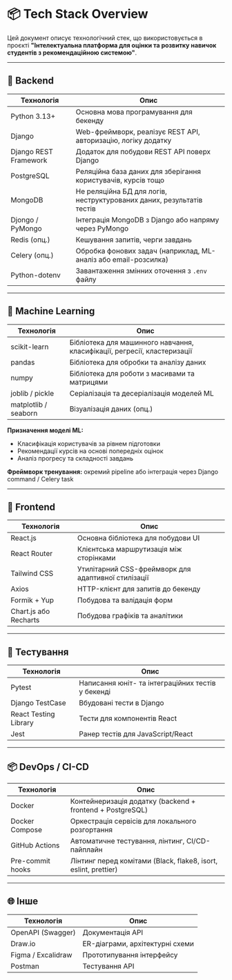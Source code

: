# 📦 Tech Stack Overview

Цей документ описує технологічний стек, що використовується в проєкті **"Інтелектуальна платформа для оцінки та розвитку
навичок студентів з рекомендаційною системою"**.

---

## 🔧 Backend

| Технологія            | Опис                                                                  |
|-----------------------|-----------------------------------------------------------------------|
| Python 3.13+          | Основна мова програмування для бекенду                                |
| Django                | Web-фреймворк, реалізує REST API, авторизацію, логіку додатку         |
| Django REST Framework | Додаток для побудови REST API поверх Django                           |
| PostgreSQL            | Реляційна база даних для зберігання користувачів, курсів тощо         |
| MongoDB               | Не реляційна БД для логів, неструктурованих даних, результатів тестів |
| Djongo / PyMongo      | Інтеграція MongoDB з Django або напряму через PyMongo                 |
| Redis (опц.)          | Кешування запитів, черги завдань                                      |
| Celery (опц.)         | Обробка фонових задач (наприклад, ML-аналіз або email-розсилка)       |
| Python-dotenv         | Завантаження змінних оточення з `.env` файлу                          |

---

## 🤖 Machine Learning

| Технологія           | Опис                                                                     |
|----------------------|--------------------------------------------------------------------------|
| scikit-learn         | Бібліотека для машинного навчання, класифікації, регресії, кластеризації |
| pandas               | Бібліотека для обробки та аналізу даних                                  |
| numpy                | Бібліотека для роботи з масивами та матрицями                            |
| joblib / pickle      | Серіалізація та десеріалізація моделей ML                                |
| matplotlib / seaborn | Візуалізація даних (опц.)                                                |

**Призначення моделі ML:**

- Класифікація користувачів за рівнем підготовки
- Рекомендації курсів на основі попередніх оцінок
- Аналіз прогресу та складності завдань

**Фреймворк тренування:** окремий pipeline або інтеграція через Django command / Celery task

---

## 🎨 Frontend

| Технологія            | Опис                                                |
|-----------------------|-----------------------------------------------------|
| React.js              | Основна бібліотека для побудови UI                  |
| React Router          | Клієнтська маршрутизація між сторінками             |
| Tailwind CSS          | Утилітарний CSS-фреймворк для адаптивної стилізації |
| Axios                 | HTTP-клієнт для запитів до бекенду                  |
| Formik + Yup          | Побудова та валідація форм                          |
| Chart.js або Recharts | Побудова графіків та аналітики                      |

---

## 🧪 Тестування

| Технологія            | Опис                                              |
|-----------------------|---------------------------------------------------|
| Pytest                | Написання юніт- та інтеграційних тестів у бекенді |
| Django TestCase       | Вбудовані тести в Django                          |
| React Testing Library | Тести для компонентів React                       |
| Jest                  | Ранер тестів для JavaScript/React                 |

---

## 📦 DevOps / CI-CD

| Технологія       | Опис                                                            |
|------------------|-----------------------------------------------------------------|
| Docker           | Контейнеризація додатку (backend + frontend + PostgreSQL)       |
| Docker Compose   | Оркестрація сервісів для локального розгортання                 |
| GitHub Actions   | Автоматичне тестування, лінтинг, CI/CD-пайплайн                 |
| Pre-commit hooks | Лінтинг перед комітами (Black, flake8, isort, eslint, prettier) |

---

## 🌐 Інше

| Технологія         | Опис                            |
|--------------------|---------------------------------|
| OpenAPI (Swagger)  | Документація API                |
| Draw.io            | ER-діаграми, архітектурні схеми |
| Figma / Excalidraw | Прототипування інтерфейсу       |
| Postman            | Тестування API                  |